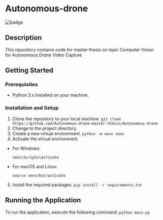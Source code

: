 # Autonomous-drone

![badge](https://img.shields.io/endpoint?url=https://gist.githubusercontent.com/aheldes/f75ffb077874ae17accb0f18037eef5d/raw/badge.json)

## Description

This repository contains code for master thesis on topic Computer Vision for Autonomous Drone Video Capture

## Getting Started

### Prerequisites

- Python 3.x installed on your machine.

### Installation and Setup

1. Clone the repository to your local machine.
   `git clone https://github.com/Autonomous-drone-master-thesis/Autonomous-drone`
2. Change to the project directory.
3. Create a new virtual environment.
   `python -m venv venv`
4. Activate the virtual environment.
- For Windows:
  ```
  venv\Scripts\activate
  ```
- For macOS and Linux:
  ```
  source venv/bin/activate
  ```
5. Install the required packages.
   `pip install -r requirements.txt`

## Running the Application
To run the application, execute the following command:
`python main.py`

